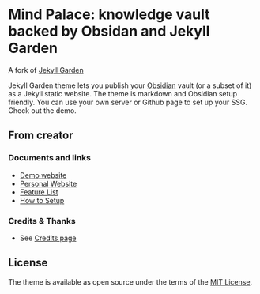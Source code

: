 # Mind Palace: knowledge vault backed by Obsidan and Jekyll Garden
A fork of [Jekyll Garden](https://github.com/Jekyll-Garden/jekyll-garden.github.io)

Jekyll Garden theme lets you publish your [Obsidian](https://obsidian.md/) vault (or a subset of it) as a Jekyll static website. The theme is markdown and Obsidian setup friendly. You can use your own server or Github page to set up your SSG. Check out the demo.

## From creator

### Documents and links
-  [Demo website](https://jekyll-garden.github.io/)
-  [Personal Website](https://hiran.in/)
-  [Feature List](https://jekyll-garden.github.io/post/features)
-  [How to Setup](https://jekyll-garden.github.io/post/how-to)

### Credits & Thanks
-  See [Credits page](https://jekyll-garden.github.io/credits)

## License

The theme is available as open source under the terms of the [MIT License](http://opensource.org/licenses/MIT).
